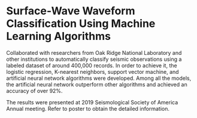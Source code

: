 # Surface-Wave Waveform Classification Using Machine Learning Algorithms

Collaborated with researchers from Oak Ridge National Laboratory and other institutions to automatically classify seismic observations using a labeled dataset of around 400,000 records. In order to achieve it, the logistic regression, K-nearest neighbors, support vector machine, and artificial neural network algorithms were developed. Among all the models, the artificial neural network outperform other algorithms and achieved an accuracy of over 92%.

The results were presented at 2019 Seismological Society of America Annual meeting. Refer to poster to obtain the detailed information.
